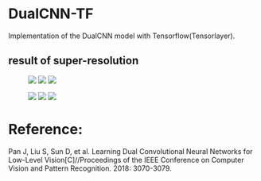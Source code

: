 # DualCNN-TF
Implementation of the DualCNN model with Tensorflow(Tensorlayer).

## result of super-resolution
<figure class="third">
    <img src="https://github.com/galad-loth/DualCNN-TF/blob/master/data/test/sr/monarch.png">
    <img src="https://github.com/galad-loth/DualCNN-TF/blob/master/test_result/sr/monarch.png_imglr.png">
    <img src="https://github.com/galad-loth/DualCNN-TF/blob/master/test_result/sr/monarch.png_imgsr.png">
</figure>

<figure class="third">
    <img src="https://github.com/galad-loth/DualCNN-TF/blob/master/data/test/sr/zebra.png">
    <img src="https://github.com/galad-loth/DualCNN-TF/blob/master/test_result/sr/zebra.png_imglr.png">
    <img src="https://github.com/galad-loth/DualCNN-TF/blob/master/test_result/sr/zebra.png_imgsr.png">
</figure>


# Reference:

Pan J, Liu S, Sun D, et al. Learning Dual Convolutional Neural Networks for Low-Level Vision[C]//Proceedings of the IEEE Conference on Computer Vision and Pattern Recognition. 2018: 3070-3079.
